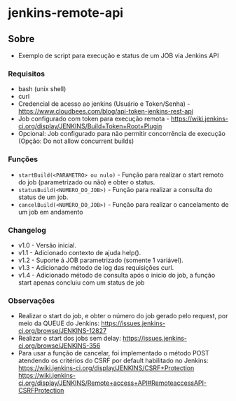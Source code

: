 jenkins-remote-api
========================================

## Sobre

* Exemplo de script para execução e status de um JOB via Jenkins API

### Requisitos

* bash (unix shell)
* curl
* Credencial de acesso ao jenkins (Usuário e Token/Senha) - https://www.cloudbees.com/blog/api-token-jenkins-rest-api
* Job configurado com token para execução remota - https://wiki.jenkins-ci.org/display/JENKINS/Build+Token+Root+Plugin
* Opcional: Job configurado para não permitir concorrência de execução (Opção: Do not allow concurrent builds)

### Funções

* ```startBuild(<PARAMETRO> ou nulo)``` - Função para realizar o start remoto do job (parametrizado ou não) e obter o status.
* ```statusBuild(<NUMERO_DO_JOB>)``` - Função para realizar a consulta do status de um job.
* ```cancelBuild(<NUMERO_DO_JOB>)``` - Função para realizar o cancelamento de um job em andamento

### Changelog

* v1.0 - Versão inicial.
* v1.1 - Adicionado contexto de ajuda help().
* v1.2 - Suporte á JOB parametrizado (somente 1 variável).
* v1.3 - Adicionado método de log das requisições curl.
* v1.4 - Adicionado método de consulta após o inicio do job, a função start apenas concluiu com um status de job

### Observações

* Realizar o start do job, e obter o número do job gerado pelo request, por meio da QUEUE do Jenkins:
https://issues.jenkins-ci.org/browse/JENKINS-12827
* Realizar o start dos jobs sem delay:
https://issues.jenkins-ci.org/browse/JENKINS-356
* Para usar a função de cancelar, foi implementado o método POST atendendo os critérios do CSRF por default habilitado no Jenkins:
https://wiki.jenkins-ci.org/display/JENKINS/CSRF+Protection
https://wiki.jenkins-ci.org/display/JENKINS/Remote+access+API#RemoteaccessAPI-CSRFProtection
